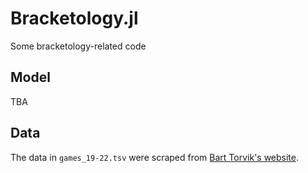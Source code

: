 # Bracketology.jl

Some bracketology-related code

## Model

TBA

## Data

The data in `games_19-22.tsv` were scraped from [Bart Torvik's website](https://barttorvik.com/gamestat.php).


